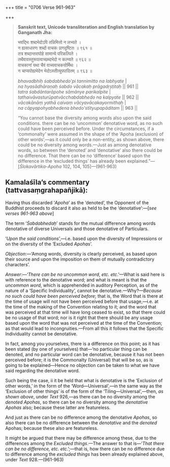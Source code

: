 +++
title = "0706 Verse 961-963"

+++
> **Sanskrit text, Unicode transliteration and English translation by Ganganath Jha:** 
>
> भवद्भिः शब्दभेदोऽपि तन्निमित्तो न लभ्यते ।  
> न ह्यसाधारणः शब्दो वाचकः प्रागदृष्टितः ॥ ९६१ ॥  
> तत्र शब्दान्तरापोहे सामान्ये परिकल्पिते ।  
> तथैवावस्तुरूपत्वाच्छब्दभेदो न कल्प्यते ॥ ९६२ ॥  
> वाचकानां यथा चैवं वाच्यवाचकयोर्मिथः ।  
> न चाप्यपोह्यभेदेन भेदोऽस्तीत्युपपादितम् ॥ ९६३ ॥ 
>
> *bhavadbhiḥ śabdabhedo'pi tannimitto na labhyate* \|  
> *na hyasādhāraṇaḥ śabdo vācakaḥ prāgadṛṣṭitaḥ* \|\| 961 \|\|  
> *tatra śabdāntarāpohe sāmānye parikalpite* \|  
> *tathaivāvasturūpatvācchabdabhedo na kalpyate* \|\| 962 \|\|  
> *vācakānāṃ yathā caivaṃ vācyavācakayormithaḥ* \|  
> *na cāpyapohyabhedena bhedo'stītyupapāditam* \|\| 963 \|\| 
>
> “You cannot base the diversity among words also upon the said conditions. there can be no ‘uncommon’ denotative word, as no such could have been perceived before. Under the circumstances, if a ‘commonalty’ were assumed in the shape of the ‘Apoha (exclusion) of other words’,—as it could only be a non-entity, as shown above, there could be no diversity among words.—Just as among denotative words, so between the ‘denoted’ and ‘denotative’ also there could be no difference. That there can be no ‘difference’ based upon the difference in the ‘excluded things’ has already been explained.”—[*Ślokavārtika*-*Apoha* 102, 104, 105]—(961-963)



## Kamalaśīla’s commentary (tattvasaṃgrahapañjikā):

Having thus discarded ‘*Apoha*’ as the ‘denoted’, the Opponent of the Buddhist proceeds to discard it also as held to be the ‘denotative’:—[*see verses 961-963 above*]

The term ‘*Śabdabhedaḥ*’ stands for the mutual difference among words denotative of diverse Universals and those denotative of Particulars.

‘*Upon the said conditions*’,—i.e. based upon the diversity of Impressions or on the diversity of the ‘Excluded *Apohas*’.

*Objection*:—‘Among words, diversity is clearly perceived, as based upon their source and upon the imposition on them of mutually contradictory characters’.

*Answer*:—‘*There can be no uncommon word*, *etc. etc*.’—What is said here is with reference to the denotative word; and what is meant is that the *uncommon word*, which is apprehended in auditory Perception, as of the nature of a ‘Specific Individuality’, cannot be denotative.—Why?—*Because no such could have been perceived before*; that is, the Word that is there at the time of usage will not have been perceived before that usage,—i.e. at the time of the making of the Convention relating to it; and the word that was perceived at that time will have long ceased to exist, so that there could be no usage of that word; nor is it right that there should be any usage based upon the word that was not perceived at the time of the Convention; as that would lead to incongruities.—From all this it follows that the Specific Individuality cannot be denotative.

In fact, among you yourselves, there is a difference on this point; as it has been stated (by one of yourselves) that—‘no particular thing can be denoted, and no particular word can be denotative, because it has not been perceived before; it is the Commonalty (Universal) that will be so, as is going to be explained—Hence no objection can be taken to what we have said regarding the denotative word.

Such being the case, ii it be held that what is denotative is the ‘Exclusion of other words,’ in the form of the ‘Word—Universal’,—in the same way as the ‘Exclusion of other things’ is of the form of the ‘Tiling—Universal’,—then, *as shown above*, under *Text* 926,—as there can be no diversity among the *denoted Apohas*, so there can be no diversity among the *denotative Apohas* also; because these latter are featureless.

And just as there can be no difference among the denotative *Apohas*, so also there can be no difference between the *denotative* and the *denoted* Apohas; because these also are featureless.

It might be argued that there may be difference among these, due to the differences among the *Excluded things*.—The answer to that is—‘*That there can be no difference, etc. etc*.’;—that is, how there can be no difference due to difference among the *excluded things* has been already explained above, under *Text* 928.—(961-963)


